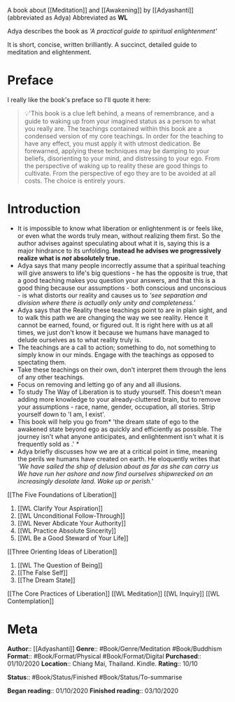 A book about [[Meditation]] and [[Awakening]] by [[Adyashanti]] (abbreviated as Adya)
Abbreviated as **WL**

Adya describes the book as *'A practical guide to spiritual enlightenment'*

It is short, concise, written brilliantly. A succinct, detailed guide to meditation and elightenment. 

# Preface
I really like the book's preface so I'll quote it here:
> 💡'This book is a clue left behind, a means of remembrance, and a guide to waking up from your imagined status as a person to what you really are. The teachings contained within this book are a condensed version of my core teachings. In order for the teaching to have any effect, you must apply it with utmost dedication. Be forewarned, applying these techniques may be damping to your beliefs, disorienting to your mind, and distressing to your ego. From the perspective of waking up to reality these are good things to cultivate. From the perspective of ego they are to be avoided at all costs. The choice is entirely yours.


# Introduction
- It is impossible to know what liberation or enlightenment is or feels like, or even what the words truly mean, without realizing them first.  So the author advises against speculating about what it is, saying this is a major hindrance to its unfolding. **Instead he advises we progressively realize what is *not* absolutely true.**
- Adya says that many people incorrectly assume that a spiritual teaching will give answers to life's big questions - he has the opposite is true, that a good teaching makes you question your answers, and that this is a good thing because our assumptions - both conscious and unconscious - is what distorts our reality and causes us to *'see separation and division where there is actually only unity and completeness.'*
- Adya says that the Reality these teachings point to are in plain sight, and to walk this path we are changing the way we see reality. Hence it cannot be earned, found, or figured out. It is right here with us at all times, we just don't know it because we humans have managed to delude ourselves as to what reality truly is.
- The teachings are a call to action; something to do, not something to simply know in our minds. Engage with the teachings as opposed to spectating them.
- Take these teachings on their own, don't interpret them through the lens of any other teachings. 
- Focus on removing and letting go of any and all illusions. 
- To study The Way of Liberation is to study yourself. This doesn't mean adding more knowledge to your already-cluttered brain, but to remove your assumptions - race, name, gender, occupation, all stories. Strip yourself down to 'I am, I exist'.
- This book will help you go from* 'the dream state of ego to the awakened state beyond ego as quickly and efficiently as possible. The journey isn't what anyone anticipates, and enlightenment isn't what it is frequently sold as .' *
- Adya briefly discusses how we are at a critical point in time, meaning the perils we humans have created on earth. He eloquently writes that *'We have sailed the ship of delusion about as far as she can carry us We have run her ashore and now find ourselves shipwrecked on an increasingly desolate land. Wake up or perish.'*

[[The Five Foundations of Liberation]]
1. [[WL Clarify Your Aspiration]]
2. [[WL Unconditional Follow-Through]]
3. [[WL Never Abdicate Your Authority]]
4. [[WL Practice Absolute Sincerity]]
5. [[WL Be a Good Steward of Your Life]]


[[Three Orienting Ideas of Liberation]]
1. [[WL The Question of Being]]
2. [[The False Self]]
3. [[The Dream State]]


[[The Core Practices of Liberation]]
	[[WL Meditation]]
	[[WL Inquiry]]
	[[WL Contemplation]]
	
	

# Meta
**Author**:: [[Adyashanti]]
**Genre**:: #Book/Genre/Meditation #Book/Buddhism 
**Format**:: #Book/Format/Physical #Book/Format/Digital 
**Purchased**:: 01/10/2020
**Location**:: Chiang Mai, Thailand. Kindle.
**Rating**:: 10/10


**Status**:: #Book/Status/Finished #Book/Status/To-summarise 

**Began reading**:: 01/10/2020
**Finished reading**:: 03/10/2020